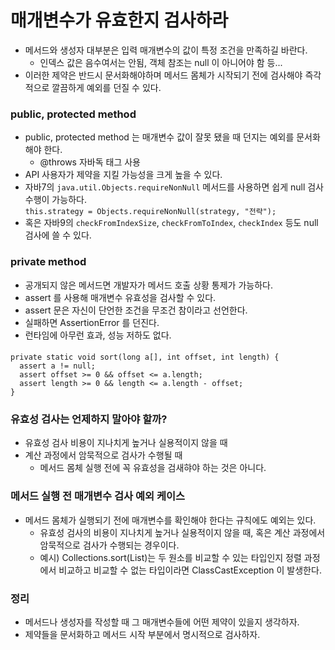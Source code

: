 # 매개변수가 유효한지 검사하라

* 메서드와 생성자 대부분은 입력 매개변수의 값이 특정 조건을 만족하길 바란다.
  * 인덱스 값은 음수여서는 안됨, 객체 참조는 null 이 아니어야 함 등...
* 이러한 제약은 반드시 문서화해야하며 메서드 몸체가 시작되기 전에 검사해야 즉각적으로 깔끔하게 예외를 던질 수 있다.

### public, protected method
* public, protected method 는 매개변수 값이 잘못 됐을 때 던지는 예외를 문서화해야 한다.
  * @throws 자바독 태그 사용
* API 사용자가 제약을 지킬 가능성을 크게 높을 수 있다.
* 자바7의 `java.util.Objects.requireNonNull` 메서드를 사용하면 쉽게 null 검사 수행이 가능하다.  
`this.strategy = Objects.requireNonNull(strategy, "전략");`
* 혹은 자바9의 `checkFromIndexSize`, `checkFromToIndex`, `checkIndex` 등도 null 검사에 쓸 수 있다.

### private method
* 공개되지 않은 메서드면 개발자가 메서드 호출 상황 통제가 가능하다.
* assert 를 사용해 매개변수 유효성을 검사할 수 있다.
* assert 문은 자신이 단언한 조건을 무조건 참이라고 선언한다.
* 실패하면 AssertionError 를 던진다.
* 런타임에 아무런 효과, 성능 저하도 없다.
####
    private static void sort(long a[], int offset, int length) {
      assert a != null;
      assert offset >= 0 && offset <= a.length;
      assert length >= 0 && length <= a.length - offset;
    }

### 유효성 검사는 언제하지 말아야 할까?
* 유효성 검사 비용이 지나치게 높거나 실용적이지 않을 때
* 계산 과정에서 암묵적으로 검사가 수행될 때
  * 메서드 몸체 실행 전에 꼭 유효성을 검새햐야 하는 것은 아니다.

### 메서드 실행 전 매개변수 검사 예외 케이스
* 메서드 몸체가 실행되기 전에 매개변수를 확인해야 한다는 규칙에도 예외는 있다. 
  * 유효성 검사의 비용이 지나치게 높거나 실용적이지 않을 때, 혹은 계산 과정에서 암묵적으로 검사가 수행되는 경우이다.
  * 예시) Collections.sort(List)는 두 원소를 비교할 수 있는 타입인지 정렬 과정에서 비교하고 비교할 수 없는 타입이라면 ClassCastException 이 발생한다.

### 정리
* 메서드나 생성자를 작성할 때 그 매개변수들에 어떤 제약이 있을지 생각하자.
* 제약들을 문서화하고 메서드 시작 부분에서 명시적으로 검사하자.